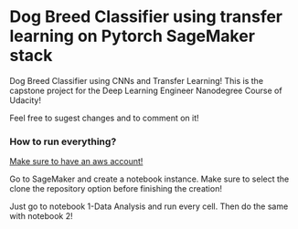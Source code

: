 # Dog Breed Classifier using transfer learning on Pytorch SageMaker stack

Dog Breed Classifier using CNNs and Transfer Learning! This is the capstone project for the Deep Learning Engineer Nanodegree Course of Udacity!

Feel free to sugest changes and to comment on it!

### How to run everything?

[Make sure to have an aws account!](https://aws.amazon.com/pt/premiumsupport/knowledge-center/create-and-activate-aws-account/)

Go to SageMaker and create a notebook instance. Make sure to select the clone the repository option before finishing the creation!

Just go to notebook 1-Data Analysis and run every cell. Then do the same with notebook 2!
